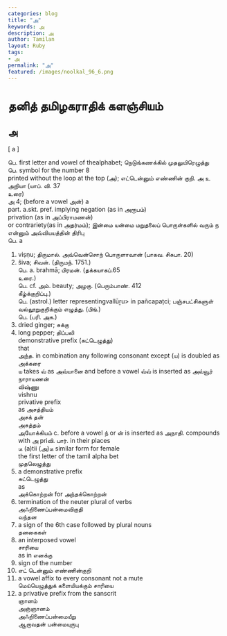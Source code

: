 ```yaml
---  
categories: blog  
title: "அ"
keywords: அ  
description: அ
author: Tamilan  
layout: Ruby  
tags:     
- அ
permalink: "அ"  
featured: /images/noolkal_96_6.png  
--- 
```

# தனித் தமிழகராதிக் களஞ்சியம்
## அ

[ a ]  
  
பெ. first letter and vowel of thealphabet; நெடுங்கணக்கில் முதலுயிரெழுத்து  
பெ. symbol for the number 8  
printed without the loop at the top (அ); எட்டென்னும் எண்ணின் குறி. அ உ அறியா (யாப். வி. 37  
உரை)  
அ 4; (before a vowel அன்) a  
part. a.skt. pref. implying negation (as in அரூபம்)  
privation (as in அப்பிராமணன்)  
or contrariety(as in அதர்மம்); இன்மை யன்மை மறுதலைப் பொருள்களில் வரும் ந என்னும் அவ்வியயத்தின் திரிபு  
பெ. a  
1. viṣṇu; திருமால். அவ்வென்சொற் பொருளாவான் (பாகவ. சிசுபா. 20)  
2. šiva; சிவன். (திருமந். 1751.)  
பெ. a. brahmā; பிரமன். (தக்கயாகப்.65  
உரை.)  
பெ. cf. அம். beauty; அழகு. (பெரும்பாண். 412  
கீழ்க்குறிப்பு.)  
பெ. (astrol.) letter representingvallūṟu> in pañcapaṭci; பஞ்சபட்சிகளுள் வல்லூறுகுறிக்கும் எழுத்து. (பிங்.)  
பெ. (பரி. அக.)  
1. dried ginger; சுக்கு  
2. long pepper; திப்பலி  
demonstrative prefix (சுட்டெழுத்து)  
that  
அந்த. in combination any following consonant except (ய) is doubled as அக்கரை  
ய takes வ் as அவ்யானை and before a vowel வ்வ் is inserted as அவ்வூர்  
நாராயணன்  
விஷ்ணு  
vishnu  
privative prefix  
as அசத்தியம்  
அசக் தன்  
அசுத்தம்  
அயோக்கியம் c. before a vowel ந் or ன் is inserted as அநாதி. compounds with அ priவி. பார். in their places  
டீ (a)tii (அ)டீ similar form for female  
the first letter of the tamil alpha bet  
முதலெழுத்து  
2. a demonstrative prefix  
சுட்டெழுத்து  
as  
அக்கொற்றன் for அந்தக்கொற்றன்  
3. termination of the neuter plural of verbs  
அஃறிணைப்பன்மைவிகுதி  
வந்தன  
4. a sign of the 6th case followed by plural nouns  
தனகைகள்  
5. an interposed vowel  
சாரியை  
as in எனக்கு  
6. sign of the number  
8. எட் டென்னும் எண்ணின்குறி  
7. a vowel affix to every consonant not a mute  
மெய்யெழுத்துக் களையியக்கும் சாரியை  
8. a privative prefix from the sanscrit  
ஞானம்  
அஞ்ஞானம்  
அஃறிணைப்பன்மையீறு  
ஆறாவதன் பன்மையுருபு